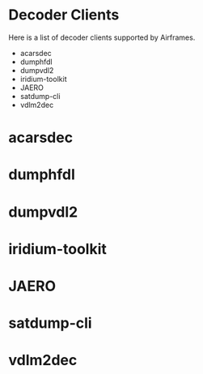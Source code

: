 # Decoder Clients

Here is a list of decoder clients supported by Airframes.

* acarsdec
* dumphfdl
* dumpvdl2
* iridium-toolkit
* JAERO
* satdump-cli
* vdlm2dec

# acarsdec

# dumphfdl

# dumpvdl2

# iridium-toolkit

# JAERO

# satdump-cli

# vdlm2dec
